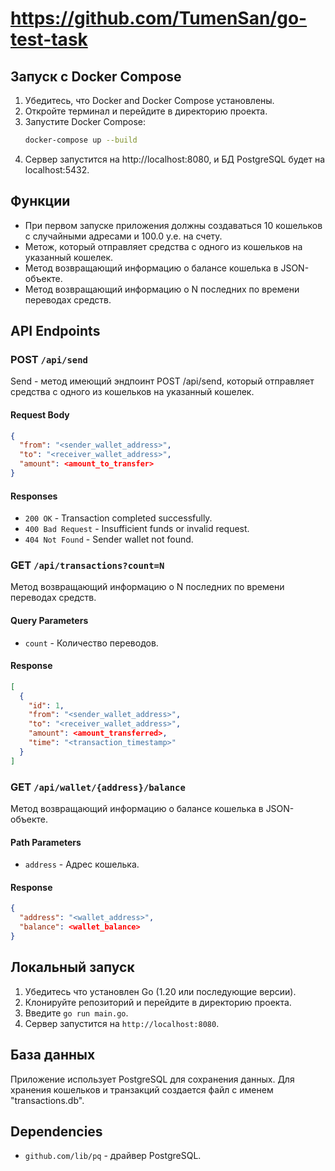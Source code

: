 # https://github.com/TumenSan/go-test-task

## Запуск с Docker Compose
1. Убедитесь, что Docker and Docker Compose установлены.
2. Откройте терминал и перейдите в директорию проекта.
3. Запустите Docker Compose:
   ```sh
   docker-compose up --build
   ```
4. Сервер запустится на http://localhost:8080, и БД PostgreSQL будет на localhost:5432.

## Функции
- При первом запуске приложения должны создаваться 10 кошельков с случайными
адресами и 100.0 у.е. на счету.
- Метож, который отправляет средства с одного из
кошельков на указанный кошелек.
- Метод возвращающий информацию о балансе кошелька в JSON-объекте.
- Метод возвращающий информацию о N последних по времени переводах средств.

## API Endpoints
### POST `/api/send`
Send - метод имеющий эндпоинт POST /api/send, который отправляет 
средства с одного из кошельков на указанный кошелек.
#### Request Body
```json
{
  "from": "<sender_wallet_address>",
  "to": "<receiver_wallet_address>",
  "amount": <amount_to_transfer>
}
```
#### Responses
- `200 OK` - Transaction completed successfully.
- `400 Bad Request` - Insufficient funds or invalid request.
- `404 Not Found` - Sender wallet not found.

### GET `/api/transactions?count=N`
Метод возвращающий информацию о N последних по времени переводах средств.
#### Query Parameters
- `count` - Количество переводов.
#### Response
```json
[
  {
    "id": 1,
    "from": "<sender_wallet_address>",
    "to": "<receiver_wallet_address>",
    "amount": <amount_transferred>,
    "time": "<transaction_timestamp>"
  }
]
```

### GET `/api/wallet/{address}/balance`
Метод возвращающий информацию о балансе кошелька в JSON-объекте.
#### Path Parameters
- `address` - Адрес кошелька.
#### Response
```json
{
  "address": "<wallet_address>",
  "balance": <wallet_balance>
}
```

## Локальный запуск
1. Убедитесь что установлен Gо (1.20 или последующие версии).
2. Клонируйте репозиторий и перейдите в директорию проекта.
3. Введите `go run main.go`.
4. Сервер запустится на `http://localhost:8080`.

## База данных
Приложение использует PostgreSQL для сохранения данных. Для хранения 
кошельков и транзакций создается файл с именем "transactions.db".

## Dependencies
- `github.com/lib/pq` - драйвер PostgreSQL.